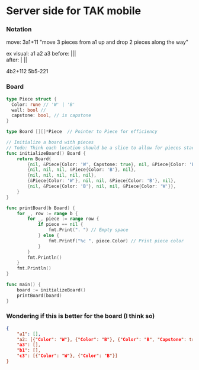 # Server side for TAK mobile

### Notation
move: 3a1+11
"move 3 pieces from a1 up and drop 2 pieces along the way"

ex visual:
        a1      a2      a3
before: |||  
after:          |       ||


4b2+112
5b5-221


### Board

```go
type Piece struct {
  Color: rune // 'W' | 'B'
  wall: bool //
  capstone: bool, // is capstone
}

type Board [][]*Piece  // Pointer to Piece for efficiency

// Initialize a board with pieces
// Todo: Think each location should be a slice to allow for pieces stacked on each other
func initializeBoard() Board {
    return Board{
        {nil, &Piece{Color: 'W', Capstone: true}, nil, &Piece{Color: 'B'}, &Piece{Color: 'B'}},
        {nil, nil, nil, &Piece{Color: 'B'}, nil},
        {nil, nil, nil, nil, nil},
        {&Piece{Color: 'W'}, nil, nil, &Piece{Color: 'B'}, nil},
        {nil, &Piece{Color: 'B'}, nil, nil, &Piece{Color: 'W'}},
    }
}

func printBoard(b Board) {
    for _, row := range b {
        for _, piece := range row {
            if piece == nil {
                fmt.Print(". ") // Empty space
            } else {
                fmt.Printf("%c ", piece.Color) // Print piece color
            }
        }
        fmt.Println()
    }
    fmt.Println()
}

func main() {
    board := initializeBoard()
    printBoard(board)
}

```

### Wondering if this is better for the board (I think so)
```json
{ 
    "a1": [],
    "a2: [{"Color": "W"}, {"Color": "B"}, {"Color": "B", "Capstone": true}],
    "a3": [],
    "b1": [],
    "c3": [{"Color": "W"}, {"Color": "B"}]
}
```
